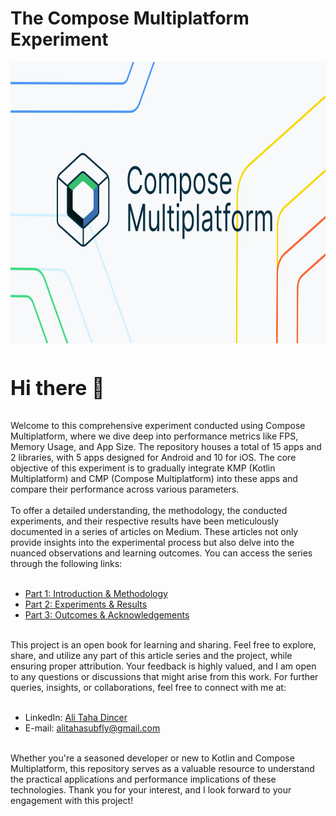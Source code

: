 # The Compose Multiplatform Experiment

<img src="./assets/compose_multiplatform.png" width="800" height="450">
<br>
<br>
<p style="font-size: xx-large; font-weight: bold;">Hi there 👋</p>
Welcome to this comprehensive experiment conducted using Compose Multiplatform, where we dive deep into performance metrics like FPS, Memory Usage, and App Size. The repository houses a total of 15 apps and 2 libraries, with 5 apps designed for Android and 10 for iOS. The core objective of this experiment is to gradually integrate KMP (Kotlin Multiplatform) and CMP (Compose Multiplatform) into these apps and compare their performance across various parameters.
<br>
<br>
To offer a detailed understanding, the methodology, the conducted experiments, and their respective results have been meticulously documented in a series of articles on Medium. These articles not only provide insights into the experimental process but also delve into the nuanced observations and learning outcomes. You can access the series through the following links:
<br>
<br>

- [Part 1: Introduction & Methodology]()
- [Part 2: Experiments & Results]()
- [Part 3: Outcomes & Acknowledgements]()

<br>
This project is an open book for learning and sharing. Feel free to explore, share, and utilize any part of this article series and the project, while ensuring proper attribution. Your feedback is highly valued, and I am open to any questions or discussions that might arise from this work. For further queries, insights, or collaborations, feel free to connect with me at:
<br>
<br>

- LinkedIn: [Ali Taha Dincer](https://www.linkedin.com/in/ali-taha-dincer/)
- E-mail: [alitahasubfly@gmail.com](alitahasubfly@gmail.com)

<br>
Whether you're a seasoned developer or new to Kotlin and Compose Multiplatform, this repository serves as a valuable resource to understand the practical applications and performance implications of these technologies. Thank you for your interest, and I look forward to your engagement with this project!